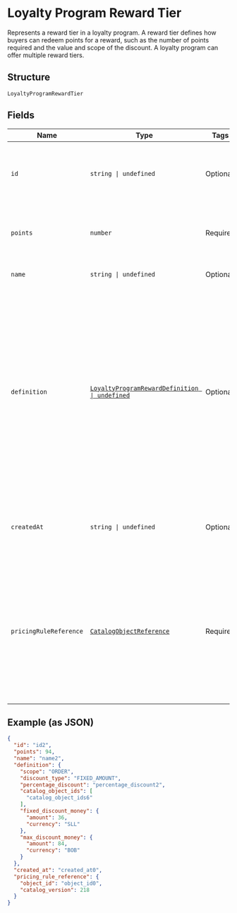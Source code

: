 
# Loyalty Program Reward Tier

Represents a reward tier in a loyalty program. A reward tier defines how buyers can redeem points for a reward, such as the number of points required and the value and scope of the discount. A loyalty program can offer multiple reward tiers.

## Structure

`LoyaltyProgramRewardTier`

## Fields

| Name | Type | Tags | Description |
|  --- | --- | --- | --- |
| `id` | `string \| undefined` | Optional | The Square-assigned ID of the reward tier.<br>**Constraints**: *Maximum Length*: `36` |
| `points` | `number` | Required | The points exchanged for the reward tier.<br>**Constraints**: `>= 1` |
| `name` | `string \| undefined` | Optional | The name of the reward tier. |
| `definition` | [`LoyaltyProgramRewardDefinition \| undefined`](../../doc/models/loyalty-program-reward-definition.md) | Optional | Provides details about the reward tier discount. DEPRECATED at version 2020-12-16. Discount details<br>are now defined using a catalog pricing rule and other catalog objects. For more information, see<br>[Getting discount details for a reward tier](https://developer.squareup.com/docs/loyalty-api/loyalty-rewards#get-discount-details). |
| `createdAt` | `string \| undefined` | Optional | The timestamp when the reward tier was created, in RFC 3339 format. |
| `pricingRuleReference` | [`CatalogObjectReference`](../../doc/models/catalog-object-reference.md) | Required | A reference to a Catalog object at a specific version. In general this is<br>used as an entry point into a graph of catalog objects, where the objects exist<br>at a specific version. |

## Example (as JSON)

```json
{
  "id": "id2",
  "points": 94,
  "name": "name2",
  "definition": {
    "scope": "ORDER",
    "discount_type": "FIXED_AMOUNT",
    "percentage_discount": "percentage_discount2",
    "catalog_object_ids": [
      "catalog_object_ids6"
    ],
    "fixed_discount_money": {
      "amount": 36,
      "currency": "SLL"
    },
    "max_discount_money": {
      "amount": 84,
      "currency": "BOB"
    }
  },
  "created_at": "created_at0",
  "pricing_rule_reference": {
    "object_id": "object_id0",
    "catalog_version": 218
  }
}
```

